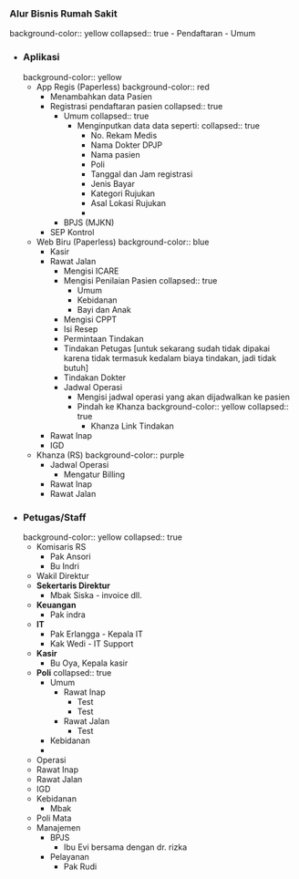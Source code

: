 ### Alur Bisnis Rumah Sakit
background-color:: yellow
collapsed:: true
	- Pendaftaran
		- Umum
- ### Aplikasi
  background-color:: yellow
	- App Regis (Paperless)
	  background-color:: red
		- Menambahkan data Pasien
		- Registrasi pendaftaran pasien
		  collapsed:: true
			- Umum
			  collapsed:: true
				- Menginputkan data data seperti:
				  collapsed:: true
					- No. Rekam Medis
					- Nama Dokter DPJP
					- Nama pasien
					- Poli
					- Tanggal dan Jam registrasi
					- Jenis Bayar
					- Kategori Rujukan
					- Asal Lokasi Rujukan
					-
			- BPJS (MJKN)
		- SEP Kontrol
	- Web Biru (Paperless)
	  background-color:: blue
		- Kasir
		- Rawat Jalan
			- Mengisi ICARE
			- Mengisi Penilaian Pasien
			  collapsed:: true
				- Umum
				- Kebidanan
				- Bayi dan Anak
			- Mengisi CPPT
			- Isi Resep
			- Permintaan Tindakan
			- Tindakan Petugas [untuk sekarang sudah tidak dipakai karena tidak termasuk kedalam biaya tindakan, jadi tidak butuh]
			- Tindakan Dokter
			- Jadwal Operasi
				- Mengisi jadwal operasi yang akan dijadwalkan ke pasien
				- Pindah ke Khanza
				  background-color:: yellow
				  collapsed:: true
					- Khanza Link Tindakan
		- Rawat Inap
		- IGD
	- Khanza (RS)
	  background-color:: purple
		- Jadwal Operasi
			- Mengatur Billing
		- Rawat Inap
		- Rawat Jalan
- ### Petugas/Staff
  background-color:: yellow
  collapsed:: true
	- Komisaris RS
		- Pak Ansori
		- Bu Indri
	- Wakil Direktur
	- **Sekertaris Direktur**
		- Mbak Siska - invoice dll.
	- **Keuangan**
		- Pak indra
	- **IT**
		- Pak Erlangga - Kepala IT
		- Kak Wedi - IT Support
	- **Kasir**
		- Bu Oya, Kepala kasir
	- **Poli**
	  collapsed:: true
		- Umum
			- Rawat Inap
				- Test
				- Test
			- Rawat Jalan
				- Test
		- Kebidanan
		-
	- Operasi
	- Rawat Inap
	- Rawat Jalan
	- IGD
	- Kebidanan
		- Mbak
	- Poli Mata
	- Manajemen
		- BPJS
			- Ibu Evi bersama dengan dr. rizka
		- Pelayanan
			- Pak Rudi